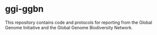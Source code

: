 # ggi-ggbn
This repository contains code and protocols for reporting from the Global Genome Initiative and the Global Genome Biodiversity Network. 

